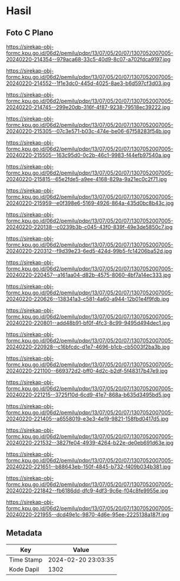 # Hasil

## Foto C Plano

https://sirekap-obj-formc.kpu.go.id/06d2/pemilu/pdpr/13/07/05/20/07/1307052007005-20240220-214354--979aca68-33c5-40d9-8c07-a702fdca9197.jpg

https://sirekap-obj-formc.kpu.go.id/06d2/pemilu/pdpr/13/07/05/20/07/1307052007005-20240220-214552--1f1e3dc0-445d-4025-8ae3-b6d597cf3d03.jpg

https://sirekap-obj-formc.kpu.go.id/06d2/pemilu/pdpr/13/07/05/20/07/1307052007005-20240220-214745--299e20db-316f-4f87-9238-79518ec39222.jpg

https://sirekap-obj-formc.kpu.go.id/06d2/pemilu/pdpr/13/07/05/20/07/1307052007005-20240220-215305--07c3e571-b03c-474e-be06-67f58283f54b.jpg

https://sirekap-obj-formc.kpu.go.id/06d2/pemilu/pdpr/13/07/05/20/07/1307052007005-20240220-215505--163c95d0-0c2b-46c1-9983-f44efb97540a.jpg

https://sirekap-obj-formc.kpu.go.id/06d2/pemilu/pdpr/13/07/05/20/07/1307052007005-20240220-215815--65e2fde5-a9ee-4168-829a-9a21ec0c2f71.jpg

https://sirekap-obj-formc.kpu.go.id/06d2/pemilu/pdpr/13/07/05/20/07/1307052007005-20240220-215959--e0f398e6-5169-4926-864a-435d0bc8b43c.jpg

https://sirekap-obj-formc.kpu.go.id/06d2/pemilu/pdpr/13/07/05/20/07/1307052007005-20240220-220138--c0239b3b-c045-43f0-839f-49e3de5850c7.jpg

https://sirekap-obj-formc.kpu.go.id/06d2/pemilu/pdpr/13/07/05/20/07/1307052007005-20240220-220312--f9d39e23-6ed5-424d-99b5-fc14206ba52d.jpg

https://sirekap-obj-formc.kpu.go.id/06d2/pemilu/pdpr/13/07/05/20/07/1307052007005-20240220-220457--a161aa04-d82b-4575-8060-4bf7a14ec333.jpg

https://sirekap-obj-formc.kpu.go.id/06d2/pemilu/pdpr/13/07/05/20/07/1307052007005-20240220-220626--138341a3-c581-4a60-a944-12b01e4f9fdb.jpg

https://sirekap-obj-formc.kpu.go.id/06d2/pemilu/pdpr/13/07/05/20/07/1307052007005-20240220-220801--add48b91-bf0f-4fc3-8c99-9495d494dec1.jpg

https://sirekap-obj-formc.kpu.go.id/06d2/pemilu/pdpr/13/07/05/20/07/1307052007005-20240220-220928--c16bfcdc-d1e7-4696-b1cb-cb5003f2ba3b.jpg

https://sirekap-obj-formc.kpu.go.id/06d2/pemilu/pdpr/13/07/05/20/07/1307052007005-20240220-221100--669372d2-bff0-4d2c-b2df-5f48317b47e9.jpg

https://sirekap-obj-formc.kpu.go.id/06d2/pemilu/pdpr/13/07/05/20/07/1307052007005-20240220-221215--3725f10d-6cd9-41e7-868a-b635d3495bd5.jpg

https://sirekap-obj-formc.kpu.go.id/06d2/pemilu/pdpr/13/07/05/20/07/1307052007005-20240220-221405--a6558019-e3e3-4e19-9821-158fbd0417d5.jpg

https://sirekap-obj-formc.kpu.go.id/06d2/pemilu/pdpr/13/07/05/20/07/1307052007005-20240220-221532--3827fe04-4939-4264-b22e-de0eb691d63e.jpg

https://sirekap-obj-formc.kpu.go.id/06d2/pemilu/pdpr/13/07/05/20/07/1307052007005-20240220-221651--b88643eb-150f-4845-b732-f409b034b381.jpg

https://sirekap-obj-formc.kpu.go.id/06d2/pemilu/pdpr/13/07/05/20/07/1307052007005-20240220-221842--fb6186dd-dfc9-4df3-9c6e-f04c8fe9955e.jpg

https://sirekap-obj-formc.kpu.go.id/06d2/pemilu/pdpr/13/07/05/20/07/1307052007005-20240220-221955--dcd49e1c-9870-4d6e-95ee-2225138a187f.jpg


## Metadata

| Key        | Value               |
| ---------- | ------------------- |
| Time Stamp | 2024-02-20 23:03:35 |
| Kode Dapil | 1302                |



